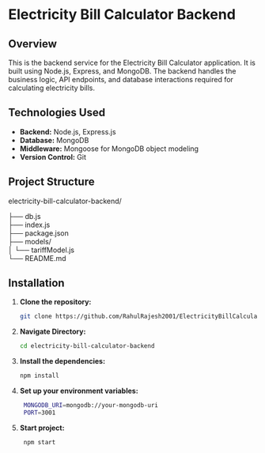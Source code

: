 # Electricity Bill Calculator Backend

## Overview

This is the backend service for the Electricity Bill Calculator application. It is built using Node.js, Express, and MongoDB. The backend handles the business logic, API endpoints, and database interactions required for calculating electricity bills.


## Technologies Used

- **Backend:** Node.js, Express.js
- **Database:** MongoDB
- **Middleware:** Mongoose for MongoDB object modeling
- **Version Control:** Git

## Project Structure

electricity-bill-calculator-backend/

├── db.js
<br>
├── index.js
<br>
├── package.json
<br>
├── models/
<br>
│ └── tariffModel.js
<br>
└── README.md



## Installation

1. **Clone the repository:**
   ```bash
   git clone https://github.com/RahulRajesh2001/ElectricityBillCalculatorBackend.git


2. **Navigate Directory:**
   ```bash
   cd electricity-bill-calculator-backend

3. **Install the dependencies:**
   ```bash
   npm install

4. **Set up your environment variables:**
   ```bash
    MONGODB_URI=mongodb://your-mongodb-uri
    PORT=3001

5. **Start project:**
   ```bash
    npm start
